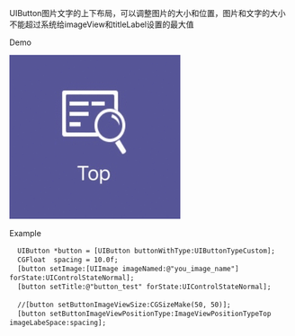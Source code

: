 
UIButton图片文字的上下布局，可以调整图片的大小和位置，图片和文字的大小不能超过系统给imageView和titleLabel设置的最大值

Demo

![Demo picture](https://github.com/ylongwu/UIButton-Layout/blob/master/1016066736-2.gif)

Example

```
  UIButton *button = [UIButton buttonWithType:UIButtonTypeCustom];
  CGFloat  spacing = 10.0f;
  [button setImage:[UIImage imageNamed:@"you_image_name"] forState:UIControlStateNormal];
  [button setTitle:@"button_test" forState:UIControlStateNormal];
  
  //[button setButtonImageViewSize:CGSizeMake(50, 50)];
  [button setButtonImageViewPositionType:ImageViewPositionTypeTop imageLabeSpace:spacing];
```
